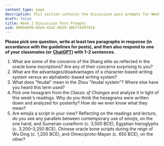 ```yaml
---
content_type: page
description: This section contains the discussion post prompts for Week 2.
draft: false
title: Week 2 Discussion Post Prompts
uid: 80044699-02eb-42af-8629-38b7f449741d
---
```

**Please pick one question, write at least two paragraphs in response (in accordance with the guidelines for posts), and then also respond to one of your classmates (or** [**ChatGPT**](https://chatgpt.com/?utm_source=google&utm_medium=paidsearch_brand&utm_campaign=DEPT_SEM_Google_Brand_Acquisition_NAMER_US_Consumer_CPA_BAU_Mix&utm_term=chat%20gpt&gad_source=1&gclid=EAIaIQobChMIluSdyIbijAMVwm1HAR2ozCLpEAAYASAAEgJ50_D_BwE)**) with 1–2 sentences.** 

1. What are some of the concerns of the Shang elite as reflected in the oracle bone inscriptions? Are any of their concerns surprising to you? 
2. What are the advantages/disadvantages of a character-based writing system versus an alphabetic-based writing system? 
3. What does "feudal" mean in the Zhou "feudal system"? Where else have you heard this term used? 
4. Pick one hexagram from the *Classic of Changes* and analyze it in light of this week's readings. Why do you think the hexagrams were written down and analyzed for posterity? How do we even know what they mean?
5. Are emojis a script in your view? Reflecting on the readings and lecture,  do you see any parallels between contemporary use of emojis, on the one hand, and Sumerian cuneiform (c. 3,500 BCE), Egyptian hieroglyphs (c. 3,200–3,250 BCE), Chinese oracle bone scripts during the reign of Wu Ding (c. 1,200 BCE), and Olmec/proto-Mayan (c. 650 BCE), on the other?